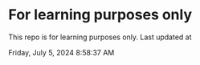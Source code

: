 # For learning purposes only
This repo is for learning purposes only.
Last updated at

Friday, July 5, 2024 8:58:37 AM

